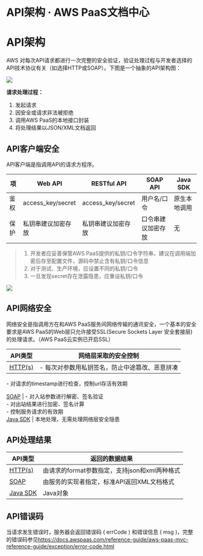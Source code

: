 # API架构 · AWS PaaS文档中心

# API架构

AWS 对每次API请求都进行一次完整的安全验证，验证处理过程与开发者选择的API技术协议有关（如选择HTTP或SOAP）。下图是一个抽象的API架构图：

[![](https://docs.awspaas.com/reference-guide/aws-paas-api-guide/architecture/1.png)](<1.png>)

**请求处理过程：**

  1. 发起请求
  2. 因安全或请求非法被拒绝
  3. 调用AWS PaaS的本地接口封装
  4. 将处理结果以JSON/XML文档返回

## API客户端安全

API客户端是指调用API的请求方程序。

项 | Web API | RESTful API | SOAP API | Java SDK  
---|---|---|---|---  
鉴权 | access_key/secret | access_key/secret | 用户名/口令 | 原生本地调用  
保护 | 私钥串建议加密存放 | 私钥串建议加密存放 | 口令串建议加密存放 | 无  
  
>   1. 开发者应妥善保管AWS PaaS提供的私钥/口令字符串，建议在调用端加密后存至配置文件，源码中禁止含有私钥/口令信息
>   2. 对于测试、生产环境，应设置不同的私钥/口令
>   3. 一旦发现secret存在泄露隐患，应重设私钥/口令
> 

[![](https://docs.awspaas.com/reference-guide/aws-paas-api-guide/architecture/2.png)](<2.png>)

## API网络安全

网络安全是指调用方在和AWS PaaS服务间网络传输的通讯安全，一个基本的安全要求是AWS PaaS的Web层只允许接受SSL(Secure Sockets Layer 安全套接层)的处理请求。（AWS PaaS云实例已开启SSL）

API类型 | 网络层采取的安全控制  
---|---  
[HTTP(s)](<../http/README.html>) | \- 每次对参数用私钥签名，防止中途篡改、恶意拼凑  
\- 对请求的timestamp进行检查，控制url存活有效期  
  
[SOAP](<../soap/README.html>) | \- 对入站参数进行解密、签名验证  
\- 对出站结果进行加密、签名计算  
\- 控制服务请求的有效期  
[Java SDK](<../native/README.html>) | 本地处理，无需处理网络层安全隐患  
  
## API处理结果

API类型 | 返回的数据结果  
---|---  
[HTTP(s)](<../http/README.html>) | 由请求的format参数指定，支持json和xml两种格式  
[SOAP](<../soap/README.html>) | 由服务的实现者指定，标准API返回XML文档格式  
[Java SDK](<../native/README.html>) | Java对象  
  
## API错误码

当请求发生错误时，服务器会返回错误码 ( errCode ) 和错误信息 ( msg )，完整的错误码参见<https://docs.awspaas.com/reference-guide/aws-paas-mvc-reference-guide/exception/error-code.html>